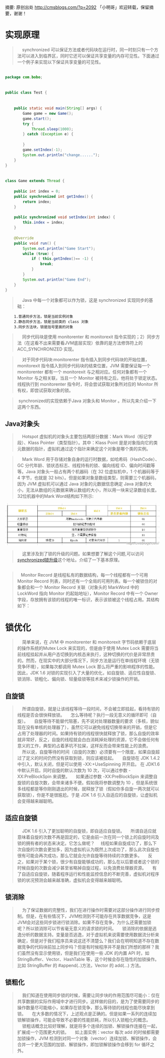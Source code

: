 摘要: 原创出处 http://cmsblogs.com/?p=2092 「小明哥」欢迎转载，保留摘要，谢谢！
# 实现原理

>&nbsp;&nbsp;&nbsp;&nbsp;synchronized 可以保证方法或者代码块在运行时，同一时刻只有一个方法可以进入到临界区，同时它还可以保证共享变量的内存可见性。下面通过一个例子来实现以下保证共享变量的可见性。

```java

package com.bobo;


public class Test {


    public static void main(String[] args) {
        Game game = new Game();
        game.start();
        try {
            Thread.sleep(1000);
        } catch (Exception e) {

        }
        game.setIndex(-1);
        System.out.println("change......");
    }
}


class Game extends Thread {

    public int index = 0;
    public synchronized int getIndex() {
        return index;
    }

    public synchronized void setIndex(int index) {
        this.index = index;
    }

    @Override
    public void run() {
        System.out.println("Game Start");
        while (true) {
            if ( this.getIndex()== -1) {
                break;
            }
        }
        System.out.println("Game End");
    }
}


```

>&nbsp;&nbsp;&nbsp;&nbsp;Java 中每一个对象都可以作为锁，这是 synchronized 实现同步的基础：

```text
    1.普通同步方法，锁是当前实例对象
    2.静态同步方法，锁是当前类的 class 对象
    3.同步方法块，锁是括号里面的对象
```

>&nbsp;&nbsp;&nbsp;&nbsp;同步代码块是使用 monitorenter 和 monitorexit 指令实现的；2）同步方法（在这看不出来需要看JVM底层实现）依靠的是方法修饰符上的ACC_SYNCHRONIZED 实现。

>&nbsp;&nbsp;&nbsp;&nbsp;对于同步代码块:monitorenter 指令插入到同步代码块的开始位置，monitorexit 指令插入到同步代码块的结束位置，JVM 需要保证每一个 monitorenter 都有一个 monitorexit 与之相对应。任何对象都有一个 Monitor 与之相关联，当且一个 Monitor 被持有之后，他将处于锁定状态。线程执行到 monitorenter 指令时，将会尝试获取对象所对应的 Monitor 所有权，即尝试获取对象的锁。

>&nbsp;synchronized的实现依赖于Java 对象头和 Monitor 。所以先来介绍一下这两个东西。


## Java对象头


>&nbsp;&nbsp;&nbsp;&nbsp;Hotspot 虚拟机的对象头主要包括两部分数据：Mark Word（标记字段）、Klass Pointer（类型指针）。其中：Klass Point 是是对象指向它的类元数据的指针，虚拟机通过这个指针来确定这个对象是哪个类的实例。

>&nbsp;&nbsp;&nbsp;&nbsp;Mark Word 用于存储对象自身的运行时数据，如哈希码（HashCode）、GC 分代年龄、锁状态标志、线程持有的锁、偏向线程 ID、偏向时间戳等等。Java 对象头一般占有两个机器码（在 32 位虚拟机中，1 个机器码等于 4 字节，也就是 32 bits）。但是如果对象是数组类型，则需要三个机器码，因为 JVM 虚拟机可以通过 Java 对象的元数据信息确定 Java 对象的大小，无法从数组的元数据来确认数组的大小，所以用一块来记录数组长度。32位机器中的Mark Word结构如下所示:

![在这里插入图片描述](https://github.com/wuxiaobo000111/pictures/blob/master/2019-05-10/17.png?raw=true)


>&nbsp;&nbsp;&nbsp;&nbsp;这里涉及到了锁的升级的问题。如果想要了解这个问题,可以访问[synchronized锁升级](https://github.com/wuxiaobo000111/markdown/blob/master/jdk/thread/java%E9%94%81%E7%9A%84%E5%8D%87%E7%BA%A7.md
"synchronized锁升级")这个地址。介绍了一下基本原理。



## 

>&nbsp;&nbsp;&nbsp;Monitor Record 是线程私有的数据结构，每一个线程都有一个可用 Monitor Record 列表，同时还有一个全局的可用列表。每一个被锁住的对象都会和一个 Monitor Record 关联（对象头的 MarkWord 中的 LockWord 指向 Monitor 的起始地址），Monitor Record 中有一个 Owner 字段，存放拥有该锁的线程的唯一标识，表示该锁被这个线程占用。其结构如下：


# 锁优化


>&nbsp;&nbsp;&nbsp;&nbsp;简单来说，在 JVM 中 monitorenter 和 monitorexit 字节码依赖于底层的操作系统的Mutex Lock 来实现的，但是由于使用 Mutex Lock 需要将当前线程挂起并从用户态切换到内核态来执行，这种切换的代价是非常昂贵的。然而，在现实中的大部分情况下，同步方法是运行在单线程环境（无锁竞争环境），如果每次都调用 Mutex Lock 那么将严重的影响程序的性能。因此，JDK 1.6 对锁的实现引入了大量的优化，如自旋锁、适应性自旋锁、锁消除、锁粗化、偏向锁、轻量级锁等技术来减少锁操作的开销。

## 自旋锁

>&nbsp;&nbsp;&nbsp;&nbsp;所谓自旋锁，就是让该线程等待一段时间，不会被立即挂起，看持有锁的线程是否会很快释放锁。
&nbsp;&nbsp;&nbsp;&nbsp;怎么等待呢？执行一段无意义的循环即可（自旋）。
&nbsp;&nbsp;&nbsp;&nbsp;自旋等待不能替代阻塞，先不说对处理器数量的要求（多核，貌似现在没有单核的处理器了），虽然它可以避免线程切换带来的开销，但是它占用了处理器的时间。如果持有锁的线程很快就释放了锁，那么自旋的效率就非常好，反之，自旋的线程就会白白消耗掉处理的资源，它不会做任何有意义的工作，典型的占着茅坑不拉屎，这样反而会带来性能上的浪费。
&nbsp;&nbsp;&nbsp;&nbsp;所以说，自旋等待的时间（自旋的次数）必须要有一个限度，如果自旋超过了定义的时间仍然没有获取到锁，则应该被挂起。
&nbsp;&nbsp;&nbsp;&nbsp;自旋锁在 JDK 1.4.2 中引入，默认关闭，但是可以使用 -XX:+UseSpinning 开开启。
在 JDK1.6 中默认开启。同时自旋的默认次数为 10 次，可以通过参数 -XX:PreBlockSpin 来调整。
&nbsp;&nbsp;&nbsp;&nbsp;如果通过参数 -XX:PreBlockSpin 来调整自旋锁的自旋次数，会带来诸多不便。假如我将参数调整为 10 ，但是系统很多线程都是等你刚刚退出的时候，就释放了锁（假如你多自旋一两次就可以获取锁），你是不是很尴尬。于是 JDK 1.6 引入自适应的自旋锁，让虚拟机会变得越来越聪明。

## 适应自旋锁

>&nbsp;&nbsp;&nbsp;&nbsp;JDK 1.6 引入了更加聪明的自旋锁，即自适应自旋锁。
&nbsp;&nbsp;&nbsp;&nbsp;所谓自适应就意味着自旋的次数不再是固定的，它是由前一次在同一个锁上的自旋时间及锁的拥有者的状态来决定。它怎么做呢？
&nbsp;&nbsp;&nbsp;&nbsp;线程如果自旋成功了，那么下次自旋的次数会更加多，因为虚拟机认为既然上次成功了，那么此次自旋也很有可能会再次成功，那么它就会允许自旋等待持续的次数更多。
&nbsp;&nbsp;&nbsp;&nbsp;反之，如果对于某个锁，很少有自旋能够成功的，那么在以后要或者这个锁的时候自旋的次数会减少甚至省略掉自旋过程，以免浪费处理器资源。
&nbsp;&nbsp;&nbsp;&nbsp;有了自适应自旋锁，随着程序运行和性能监控信息的不断完善，虚拟机对程序锁的状况预测会越来越准确，虚拟机会变得越来越聪明。

## 锁消除

>&nbsp;&nbsp;&nbsp;&nbsp;为了保证数据的完整性，我们在进行操作时需要对这部分操作进行同步控制。但是，在有些情况下，JVM检测到不可能存在共享数据竞争，这是JVM会对这些同步锁进行锁消除。如果不存在竞争，为什么还需要加锁呢？所以锁消除可以节省毫无意义的请求锁的时间。
&nbsp;&nbsp;&nbsp;&nbsp;锁消除的依据是逃逸分析的数据支持。变量是否逃逸，对于虚拟机来说需要使用数据流分析来确定，但是对于我们程序员来说这还不清楚么？我们会在明明知道不存在数据竞争的代码块前加上同步吗？但是有时候程序并不是我们所想的那样？我们虽然没有显示使用锁，但是我们在使用一些 JDK 的内置 API 时，如 StringBuffer、Vector、HashTable 等，这个时候会存在隐性的加锁操作。比如 StringBuffer 的 #append(..)方法，Vector 的 add(...) 方法。

## 锁粗化

>&nbsp;&nbsp;&nbsp;&nbsp;我们知道在使用同步锁的时候，需要让同步块的作用范围尽可能小：仅在共享数据的实际作用域中才进行同步。这样做的目的，是为了使需要同步的操作数量尽可能缩小，如果存在锁竞争，那么等待锁的线程也能尽快拿到锁。
&nbsp;&nbsp;&nbsp;&nbsp;在大多数的情况下，上述观点是正确的。但是如果一系列的连续加锁解锁操作，可能会导致不必要的性能损耗，所以引入锁粗化的概念。
&nbsp;&nbsp;&nbsp;&nbsp;锁粗话概念比较好理解，就是将多个连续的加锁、解锁操作连接在一起，扩展成一个范围更大的锁。
&nbsp;&nbsp;&nbsp;&nbsp;如上面实例：vector 每次 add 的时候都需要加锁操作，JVM 检测到对同一个对象（vector）连续加锁、解锁操作，会合并一个更大范围的加锁、解锁操作，即加锁解锁操作会移到 for 循环之外。